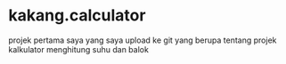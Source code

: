 # kakang.calculator
projek pertama saya yang saya upload ke git yang berupa tentang projek kalkulator menghitung suhu dan balok
